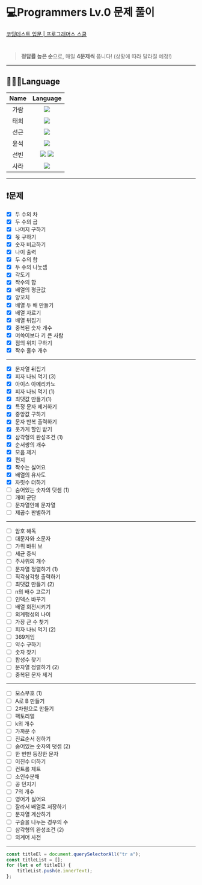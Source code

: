 # 💻Programmers Lv.0 문제 풀이

[코딩테스트 입문 | 프로그래머스 스쿨](https://school.programmers.co.kr/learn/challenges/beginner?order=acceptance_desc&languages=javascript&page=1, "programmers link")

# 

> **정답률 높은 순**으로, 매일 **4문제씩** 풉니다! (상황에 따라 달라질 예정!)

---
## 👨🏻‍💻Language
|  Name  |                                                                                                                                                        Language                                                                                                                                                        |
|:------:|:----------------------------------------------------------------------------------------------------------------------------------------------------------------------------------------------------------------------------------------------------------------------------------------------------------------------:|
|   가람   |                                                                                                     <img src="https://img.shields.io/badge/javascript-F7DF1E?style=for-the-badge&logo=javascript&logoColor=black">                                                                                                     |
|   태희   |                                                                                                     <img src="https://img.shields.io/badge/javascript-F7DF1E?style=for-the-badge&logo=javascript&logoColor=black">                                                                                                     |
|   선근   |                                                                                                     <img src="https://img.shields.io/badge/javascript-F7DF1E?style=for-the-badge&logo=javascript&logoColor=black">                                                                                                     |
|   윤석   |                                                                                                     <img src="https://img.shields.io/badge/javascript-F7DF1E?style=for-the-badge&logo=javascript&logoColor=black">                                                                                                     |
|   선빈   |                                                 <img src="https://img.shields.io/badge/javascript-F7DF1E?style=for-the-badge&logo=javascript&logoColor=black"> <img src="https://img.shields.io/badge/python-3776AB?style=for-the-badge&logo=python&logoColor=white">                                                  |
|   사라   |                                                                                                     <img src="https://img.shields.io/badge/javascript-F7DF1E?style=for-the-badge&logo=javascript&logoColor=black">                                                                                                     |

---
## ❗️문제

- [x] 두 수의 차
- [x] 두 수의 곱
- [x] 나머지 구하기
- [x] 몫 구하기
- [x] 숫자 비교하기
- [x] 나이 출력
- [x] 두 수의 합
- [x] 두 수의 나눗셈
- [x] 각도기
- [x] 짝수의 합
- [x] 배열의 평균값
- [x] 양꼬치
- [x] 배열 두 배 만들기
- [x] 배열 자르기
- [x] 배열 뒤집기
- [x] 중복된 숫자 개수
- [x] 머쓱이보다 키 큰 사람
- [x] 점의 위치 구하기
- [x] 짝수 홀수 개수
---
- [x] 문자열 뒤집기 
- [x] 피자 나눠 먹기 (3)
- [x] 아이스 아메리카노
- [x] 피자 나눠 먹기 (1)
- [x] 최댓값 만들기(1)
- [x] 특정 문자 제거하기
- [x] 중앙값 구하기
- [x] 문자 반복 출력하기
- [x] 옷가게 할인 받기
- [x] 삼각형의 완성조건 (1)
- [x] 순서쌍의 개수
- [x] 모음 제거
- [x] 편지
- [x] 짝수는 싫어요
- [x] 배열의 유사도
- [x] 자릿수 더하기
- [ ] 숨어있는 숫자의 덧셈 (1)
- [ ] 개미 군단
- [ ] 문자열안에 문자열
- [ ] 제곱수 판별하기
---
- [ ] 암호 해독
- [ ] 대문자와 소문자
- [ ] 가위 바위 보
- [ ] 세균 증식
- [ ] 주사위의 개수
- [ ] 문자열 정렬하기 (1)
- [ ] 직각삼각형 출력하기
- [ ] 최댓값 만들기 (2)
- [ ] n의 배수 고르기
- [ ] 인덱스 바꾸기
- [ ] 배열 회전시키기
- [ ] 외계행성의 나이
- [ ] 가장 큰 수 찾기
- [ ] 피자 나눠 먹기 (2)
- [ ] 369게임
- [ ] 약수 구하기
- [ ] 숫자 찾기
- [ ] 합성수 찾기
- [ ] 문자열 정렬하기 (2)
- [ ] 중복된 문자 제거
---
- [ ] 모스부호 (1)
- [ ] A로 B 만들기
- [ ] 2차원으로 만들기
- [ ] 팩토리얼
- [ ] k의 개수
- [ ] 가까운 수
- [ ] 진료순서 정하기
- [ ] 숨어있는 숫자의 덧셈 (2)
- [ ] 한 번만 등장한 문자
- [ ] 이진수 더하기
- [ ] 컨트롤 제트
- [ ] 소인수분해
- [ ] 공 던지기
- [ ] 7의 개수
- [ ] 영어가 싫어요
- [ ] 잘라서 배열로 저장하기
- [ ] 문자열 계산하기
- [ ] 구슬을 나누는 경우의 수
- [ ] 삼각형의 완성조건 (2)
- [ ] 외계어 사전
---
```javascript
const titleEl = document.querySelectorAll("tr a");
const titleList = [];
for (let e of titleEl) {
    titleList.push(e.innerText);
};
```